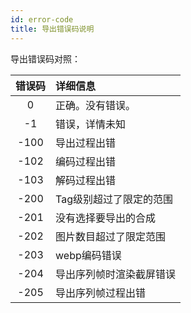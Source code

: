 ```yaml
---
id: error-code
title: 导出错误码说明
---
```



导出错误码对照：

| 错误码 | 详细信息 |
| :------: | :------ |
| 0 | 正确。没有错误。|
| -1 | 错误，详情未知 |
| -100 | 导出过程出错 |
| -102 | 编码过程出错 |
| -103 | 解码过程出错 |
| -200 | Tag级别超过了限定的范围 |
| -201 | 没有选择要导出的合成 |
| -202 | 图片数目超过了限定范围 |
| -203 | webp编码错误 |
| -204 | 导出序列帧时渲染截屏错误 |ß
| -205 | 导出序列帧过程出错 |

